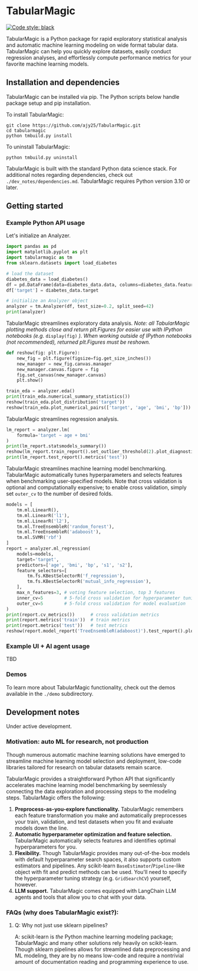 # TabularMagic

[![Code style: black](https://img.shields.io/badge/code%20style-black-000000.svg)](https://github.com/psf/black)

TabularMagic is a Python package for rapid exploratory statistical analysis and automatic machine learning modeling on wide format tabular data. TabularMagic can help you quickly explore datasets, easily conduct regression analyses, and effortlessly compute performance metrics for your favorite machine learning models.


## Installation and dependencies

TabularMagic can be installed via pip. The Python scripts below handle 
package setup and pip installation. 

To install TabularMagic: 
```
git clone https://github.com/ajy25/TabularMagic.git
cd tabularmagic
python tmbuild.py install
```

To uninstall TabularMagic:
```
python tmbuild.py uninstall
```

TabularMagic is built with the standard Python data science stack. For additional notes regarding dependencies, check out `./dev_notes/dependencies.md`. TabularMagic requires Python version 3.10 or later.

## Getting started

### Example Python API usage

Let's initialize an Analyzer.
```python
import pandas as pd
import matplotlib.pyplot as plt
import tabularmagic as tm
from sklearn.datasets import load_diabetes

# load the dataset
diabetes_data = load_diabetes()
df = pd.DataFrame(data=diabetes_data.data, columns=diabetes_data.feature_names)
df['target'] = diabetes_data.target

# initialize an Analyzer object
analyzer = tm.Analyzer(df, test_size=0.2, split_seed=42)
print(analyzer)
```

TabularMagic streamlines exploratory data analysis. 
*Note: all TabularMagic plotting methods close and return plt.Figures for easier use with IPython notebooks (e.g.* `display(fig)` *). When working outside of IPython notebooks (not recommended), returned plt.Figures must be reshown.*
```python
def reshow(fig: plt.Figure):
    new_fig = plt.figure(figsize=fig.get_size_inches())
    new_manager = new_fig.canvas.manager
    new_manager.canvas.figure = fig
    fig.set_canvas(new_manager.canvas)
    plt.show()

train_eda = analyzer.eda()
print(train_eda.numerical_summary_statistics())
reshow(train_eda.plot_distribution('target'))
reshow(train_eda.plot_numerical_pairs(['target', 'age', 'bmi', 'bp']))
```

TabularMagic streamlines regression analysis.
```python
lm_report = analyzer.lm(
    formula='target ~ age + bmi'
)
print(lm_report.statsmodels_summary())
reshow(lm_report.train_report().set_outlier_threshold(2).plot_diagnostics(show_outliers=True))
print(lm_report.test_report().metrics('test'))
```

TabularMagic streamlines machine learning model benchmarking. TabularMagic automatically tunes hyperparameters and selects features when benchmarking user-specified models. Note that cross validation is optional and computationally expensive; to enable cross validation, simply set `outer_cv` to the number of desired folds.
```python
models = [
    tm.ml.LinearR(),
    tm.ml.LinearR('l1'),
    tm.ml.LinearR('l2'),
    tm.ml.TreeEnsembleR('random_forest'),
    tm.ml.TreeEnsembleR('adaboost'),
    tm.ml.SVMR('rbf')
]
report = analyzer.ml_regression(
    models=models, 
    target='target',
    predictors=['age', 'bmi', 'bp', 's1', 's2'],
    feature_selectors=[
        tm.fs.KBestSelectorR('f_regression'),
        tm.fs.KBestSelectorR('mutual_info_regression'),
    ],
    max_n_features=3, # voting feature selection, top 3 features
    inner_cv=5        # 5-fold cross validation for hyperparameter tuning
    outer_cv=5        # 5-fold cross validation for model evaluation
)
print(report.cv_metrics())      # cross validation metrics
print(report.metrics('train'))  # train metrics
print(report.metrics('test'))   # test metrics
reshow(report.model_report('TreeEnsembleR(adaboost)').test_report().plot_obs_vs_pred())
```

### Example UI + AI agent usage

TBD



### Demos

To learn more about TabularMagic functionality, check out the demos available in
the `./demo` subdirectory. 



## Development notes

Under active development.

### Motivation: auto ML for research, not production

Though numerous automatic machine learning solutions have emerged to streamline machine learning model selection and deployment, low-code libraries tailored for research on tabular datasets remain scarce.

TabularMagic provides a straightforward Python API that significantly accelerates machine learning model benchmarking by seemlessly connecting the data exploration and processing steps to the modeling steps. TabularMagic offers the following:
1. **Preprocess-as-you-explore functionality.** TabularMagic remembers each feature transformation you make and automatically preprocesses your train, validation, and test datasets when you fit and evaluate models down the line. 
2. **Automatic hyperparameter optimization and feature selection.** TabularMagic automatically selects features and identifies optimal hyperparameters for you.
3. **Flexibility.** Though TabularMagic provides many out-of-the-box models with default hyperparameter search spaces, it also supports custom estimators and pipelines. Any scikit-learn `BaseEstimator`/`Pipeline`-like object with fit and predict methods can be used. You'll need to specify the hyperparameter tuning strategy (e.g. `GridSearchCV`) yourself, however.
4. **LLM support.** TabularMagic comes equipped with LangChain LLM agents and tools that allow you to chat with your data.


### FAQs (why does TabularMagic exist?):

1. 
    Q: Why not just use sklearn pipelines? 

    A: scikit-learn is *the* Python machine learning modeling package; TabularMagic and many other solutions rely heavily on scikit-learn. Though sklearn pipelines allows for streamlined data preprocessing and ML modeling, they are by no means low-code and require a nontrivial amount of documentation reading and programming experience to use.












